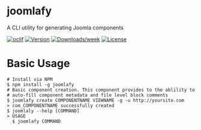 joomlafy
=================

A CLI utility for generating Joomla components

[![oclif](https://img.shields.io/badge/cli-oclif-brightgreen.svg)](https://oclif.io)
[![Version](https://img.shields.io/npm/v/joomlafy.svg)](https://npmjs.org/package/joomlafy)
[![Downloads/week](https://img.shields.io/npm/dw/joomlafy.svg)](https://npmjs.org/package/joomlafy)
[![License](https://img.shields.io/npm/l/joomlafy.svg)](https://github.com/jeremyvii/joomlafy/blob/master/package.json)

Basic Usage
==================
```
# Install via NPM
$ npm install -g joomlafy
# Basic component creation. This component provides to the ablility to
# auto-fill component metadata and file level block comments
$ joomlafy create COMPONENTNAME VIEWNAME -g -u http://yoursite.com
> com_COMPONENTNAME successfully created
$ joomlaly --help [COMMAND]
> USAGE
  $ joomlafy COMMAND
```